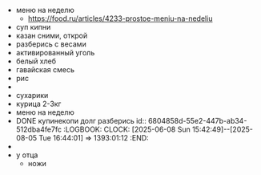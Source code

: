 - меню на неделю
	- https://food.ru/articles/4233-prostoe-meniu-na-nedeliu
- суп кипни
- казан сними, открой
- разберись с весами
- активированный уголь
- белый хлеб
- гавайская смесь
- рис
-
- сухарики
- курица 2-3кг
- меню на неделю
- DONE купинекопи долг разберись 
  id:: 6804858d-55e2-447b-ab34-512dba4fe7fc
  :LOGBOOK:
  CLOCK: [2025-06-08 Sun 15:42:49]--[2025-08-05 Tue 16:44:01] =>  1393:01:12
  :END:
-
- у отца
	- ножи
